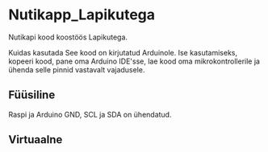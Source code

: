 # Nutikapp_Lapikutega
Nutikapi kood koostöös Lapikutega.

Kuidas kasutada
See kood on kirjutatud Arduinole. Ise kasutamiseks, kopeeri kood, pane oma Arduino IDE'sse, lae kood oma mikrokontrollerile ja ühenda selle pinnid vastavalt vajadusele.

## Füüsiline
Raspi ja Arduino GND, SCL ja SDA on ühendatud.

## Virtuaalne
